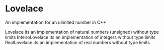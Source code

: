 # Lovelace
An implementation for an ulimited number in C++

Lovelace its an implementation of natural numbers (unsigned) without type limits
InteiroLovelace its an implementation of integers without type limits
RealLovelace its an implementation of real numbers without type limits

